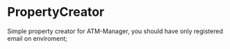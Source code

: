 # PropertyCreator
Simple property creator for ATM-Manager, you should have only registered email on enviroment;
